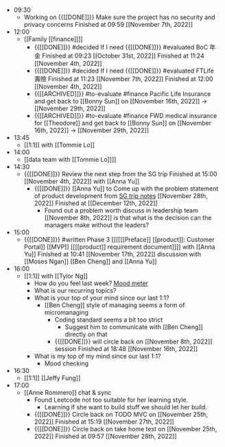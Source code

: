- 09:30
    - Working on {{[[DONE]]}}  Make sure the project has no security and privacy concerns Finished at 09:59 [[November 7th, 2022]]
- 12:00
    - [[Family [[finance]]]]
        - {{[[DONE]]}}  #decided If I need {{[[DONE]]}}  #evaluated BoC 年金 Finished at 09:23 [[October 31st, 2022]] Finished at 11:24 [[November 4th, 2022]]
        - {{[[DONE]]}}  #decided If I need {{[[DONE]]}}  #evaluated FTLife 壽險 Finished at 11:23 [[November 7th, 2022]] Finished at 12:00 [[November 4th, 2022]]
        - {{[[ARCHIVED]]}}  #to-evaluate #finance Pacific Life Insurance and get back to [[Bonny Sun]] on [[November 16th, 2022]] -> [[November 29th, 2022]]
        - {{[[ARCHIVED]]}}  #to-evaluate #finance FWD medical insurance for [[Theodore]] and get back to [[Bonny Sun]] on [[November 16th, 2022]] -> [[November 29th, 2022]]
- 13:45
    - [[1:1]] with [[Tommie Lo]]
- 14:00
    - [[data team with [[Tommie Lo]]]]
- 14:30
    - {{[[DONE]]}}  Review the next step from the SG trip Finished at 15:00 [[November 4th, 2022]] with [[Anna Yu]]
        - {{[[DONE]]}}  [[Anna Yu]] to Come up with the problem statement of product development from [SG trip notes](https://docs.google.com/document/d/1zqnlHoqtg2gYy2qeFJK969CPeF-UqKP87xcSqyda3ms/edit#) [[November 28th, 2022]] Finished at [[December 12th, 2022]]
            - Found out a problem worth discuss in leadership team [[November 8th, 2022]] is that what is the decision can the managers make without the leaders?
- 15:00
    - {{[[DONE]]}}  #written Phase 3 [[[[[[Preface]] [[product]]: Customer Portal]] [[MVP]] [[[[product]] requirement document]]]] with [[Anna Yu]] Finished at 10:41 [[November 17th, 2022]] discussion with [[Moses Ngan]] [[Ben Cheng]] and [[Anna Yu]]
- 16:00
    - [[1:1]] with [[Tylor Ng]]
        - How do you feel last week? [Mood meter](https://docs.google.com/spreadsheets/d/1S09bR1Auj6DvPvcmK30CCWBzk8ycyaUAFgsVqLDd35U/edit#gid=0)
        - What is our recurring topics?
        - What is your top of your mind since our last 1:1?
            - [[Ben Cheng]] style of managing seems a form of micromanaging
                - Coding standard seems a bit too strict
                    - Suggest him to communicate with [[Ben Cheng]] directly on that
                - {{[[DONE]]}}  will circle back on [[November 8th, 2022]] session Finished at 18:48 [[November 16th, 2022]]
        - What is my top of my mind since our last 1:1?
            - Mood checking
- 16:30
    - [[1:1]] [[Jeffy Fung]]
- 17:00
    - [[Anne Rommero]] chat & sync
        - Found Leetcode not too suitable for her learning style.
            - Learning if she want to build stuff we should let her build.
        - {{[[DONE]]}} Circle back on TODO MVC on [[November 25th, 2022]] Finished at 15:19 [[November 27th, 2022]]
        - {{[[DONE]]}}  Circle back on take home test on [[November 25th, 2022]]  Finished at 09:57 [[November 28th, 2022]]
